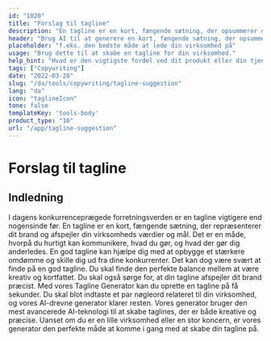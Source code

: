 ```yaml
---
id: "1020"
title: "Forslag til tagline"
description: "En tagline er en kort, fængende sætning, der opsummerer den vigtigste fordel ved et produkt eller en tjenesteydelse. Den bruges ofte i reklame og markedsføring, og den skal kunne indfange virksomhedens essens med få ord."
header: "Brug AI til at generere en kort, fængende sætning, der opsummerer den vigtigste fordel ved dit produkt eller din tjeneste."
placeholder: "f.eks. den bedste måde at lede din virksomhed på"
usage: "Brug dette til at skabe en tagline for din virksomhed."
help_hint: "Hvad er den vigtigste fordel ved dit produkt eller din tjeneste? Skriv det ned, så laver vi det om til en tagline."
tags: ["Copywriting"]
date: "2022-03-28"
slug: "/da/tools/copywriting/tagline-suggestion"
lang: "da"
icon: "taglineIcon"
tone: false
templateKey: 'tools-body'
product_type: "10"
url: "/app/tagline-suggestion"
---
```


# Forslag til tagline

## Indledning

I dagens konkurrenceprægede forretningsverden er en tagline vigtigere end nogensinde før. En tagline er en kort, fængende sætning, der repræsenterer dit brand og afspejler din virksomheds værdier og mål. Det er en måde, hvorpå du hurtigt kan kommunikere, hvad du gør, og hvad der gør dig anderledes. En god tagline kan hjælpe dig med at opbygge et stærkere omdømme og skille dig ud fra dine konkurrenter. Det kan dog være svært at finde på en god tagline. Du skal finde den perfekte balance mellem at være kreativ og kortfattet. Du skal også sørge for, at din tagline afspejler dit brand præcist. Med vores Tagline Generator kan du oprette en tagline på få sekunder. Du skal blot indtaste et par nøgleord relateret til din virksomhed, og vores AI-drevne generator klarer resten. Vores generator bruger den mest avancerede AI-teknologi til at skabe taglines, der er både kreative og præcise. Uanset om du er en lille virksomhed eller en stor koncern, er vores generator den perfekte måde at komme i gang med at skabe din tagline på.
